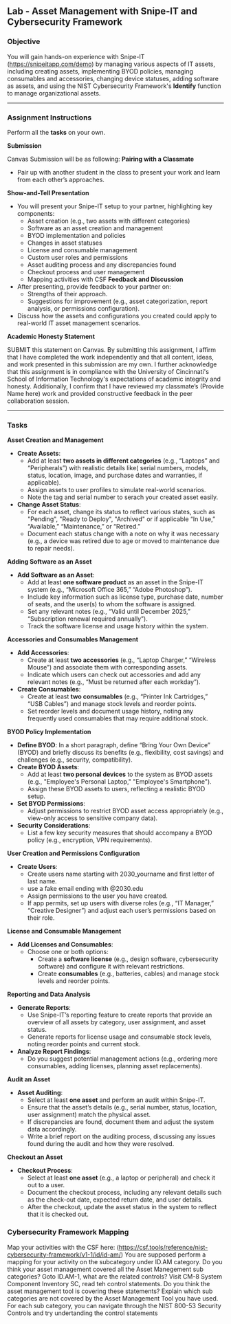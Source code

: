 

## Lab - Asset Management with Snipe-IT and Cybersecurity Framework

### **Objective**
You will gain hands-on experience with Snipe-IT (https://snipeitapp.com/demo) by managing various aspects of IT assets, including creating assets,
implementing BYOD policies, managing consumables and accessories, changing device statuses, adding software as assets,
and using the NIST Cybersecurity Framework's **Identify** function to manage organizational assets.

---

### **Assignment Instructions**

Perform all the **tasks** on your own. 

**Submission**

Canvas Submission will be as following: 
**Pairing with a Classmate**
- Pair up with another student in the class to present your work and learn from each other’s approaches.

**Show-and-Tell Presentation**
- You will present your Snipe-IT setup to your partner, highlighting key components:
  - Asset creation (e.g., two assets with different categories)
  - Software as an asset creation and management
  - BYOD implementation and policies
  - Changes in asset statuses
  - License and consumable management
  - Custom user roles and permissions
  - Asset auditing process and any discrepancies found
  - Checkout process and user management
  - Mapping activities with CSF
**Feedback and Discussion**
- After presenting, provide feedback to your partner on:
  - Strengths of their approach.
  - Suggestions for improvement (e.g., asset categorization, report analysis, or permissions configuration).
- Discuss how the assets and configurations you created could apply to real-world IT asset management scenarios.

**Academic Honesty Statement**

SUBMIT this statement on Canvas.
By submitting this assignment, I affirm that I have completed the work independently and that all content, ideas, and work presented in this submission are my own.
I further acknowledge that this assignment is in compliance with the University of Cincinnati's School of Information Technology's expectations of academic integrity and honesty. 
Additionally, I confirm that I have reviewed my classmate’s (Provide Name here) work and provided constructive feedback in the peer collaboration session.

---
### Tasks

**Asset Creation and Management**
- **Create Assets**: 
  - Add at least **two assets in different categories** (e.g., “Laptops” and “Peripherals”) with realistic details like( serial numbers, models, status, location, image, and purchase dates and warranties, if applicable).
  - Assign assets to user profiles to simulate real-world scenarios.
  - Note the tag and serial number to serach your created asset easily.
- **Change Asset Status**:
  - For each asset, change its status to reflect various states, such as "Pending", "Ready to Deploy", "Archived" or  if applicable “In Use,” “Available,” “Maintenance,” or “Retired.”
  - Document each status change with a note on why it was necessary (e.g., a device was retired due to age or moved to maintenance due to repair needs).


**Adding Software as an Asset**
- **Add Software as an Asset**:
  - Add at least **one software product** as an asset in the Snipe-IT system (e.g., “Microsoft Office 365,” “Adobe Photoshop”).
  - Include key information such as license type, purchase date, number of seats, and the user(s) to whom the software is assigned.
  - Set any relevant notes (e.g., “Valid until December 2025,” “Subscription renewal required annually”).
  - Track the software license and usage history within the system.
    
**Accessories and Consumables Management**
- **Add Accessories**:
  - Create at least **two accessories** (e.g., “Laptop Charger,” “Wireless Mouse”) and associate them with corresponding assets.
  - Indicate which users can check out accessories and add any relevant notes (e.g., “Must be returned after each workday”).
- **Create Consumables**:
  - Create at least **two consumables** (e.g., “Printer Ink Cartridges,” “USB Cables”) and manage stock levels and reorder points.
  - Set reorder levels and document usage history, noting any frequently used consumables that may require additional stock.

**BYOD Policy Implementation**
- **Define BYOD**: In a short paragraph, define “Bring Your Own Device” (BYOD) and briefly discuss its benefits (e.g., flexibility, cost savings) and challenges (e.g., security, compatibility).
- **Create BYOD Assets**:
  - Add at least **two personal devices** to the system as BYOD assets (e.g., "Employee's Personal Laptop," "Employee's Smartphone").
  - Assign these BYOD assets to users, reflecting a realistic BYOD setup.
- **Set BYOD Permissions**:
  - Adjust permissions to restrict BYOD asset access appropriately (e.g., view-only access to sensitive company data).
- **Security Considerations**:
  - List a few key security measures that should accompany a BYOD policy (e.g., encryption, VPN requirements).

**User Creation and Permissions Configuration**
- **Create Users**:
  - Create users name starting with 2030_yourname and first letter of last name.
  - use a fake email ending with @2030.edu
  - Assign permissions to the user you have created.
  - If app permits, set up users with diverse roles (e.g., “IT Manager,” “Creative Designer”) and adjust each user’s permissions based on their role.

**License and Consumable Management**
- **Add Licenses and Consumables**:
  - Choose one or both options:
    - Create a **software license** (e.g., design software, cybersecurity software) and configure it with relevant restrictions.
    - Create **consumables** (e.g., batteries, cables) and manage stock levels and reorder points.
      
**Reporting and Data Analysis**
- **Generate Reports**:
  - Use Snipe-IT’s reporting feature to create reports that provide an overview of all assets by category, user assignment, and asset status.
  - Generate reports for license usage and consumable stock levels, noting reorder points and current stock.
- **Analyze Report Findings**:
  - Do you suggest potential management actions (e.g., ordering more consumables, adding licenses, planning asset replacements).

**Audit an Asset**
- **Asset Auditing**:
  - Select at least **one asset** and perform an audit within Snipe-IT.
  - Ensure that the asset’s details (e.g., serial number, status, location, user assignment) match the physical asset.
  - If discrepancies are found, document them and adjust the system data accordingly.
  - Write a brief report on the auditing process, discussing any issues found during the audit and how they were resolved.

**Checkout an Asset**
- **Checkout Process**:
  - Select at least **one asset** (e.g., a laptop or peripheral) and check it out to a user.
  - Document the checkout process, including any relevant details such as the check-out date, expected return date, and user details.
  - After the checkout, update the asset status in the system to reflect that it is checked out.
 
### Cybersecurity Framework Mapping
Map your activities with the CSF here: (https://csf.tools/reference/nist-cybersecurity-framework/v1-1/id/id-am/)
You are supposed perform a mapping for your activity on the subcategory under ID.AM category.
Do you think your asset management covered all the Asset Manegement sub categories?
Goto ID.AM-1, what are the related controls?
Visit CM-8 System Component Inventory SC, read teh control statements. Do you think the asset management tool is covering these statements? 
Explain which sub categories are not covered by the Asset Management Tool you have used.
For each sub category, you can navigate through the NIST 800-53 Security Controls and try undertanding  the control statements

